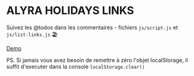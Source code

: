 # ALYRA HOLIDAYS LINKS

Suivez les @todos dans les commentaires - fichiers `js/script.js` et `js/list-links.js` 🏖

[Demo](https://alyra-holidays-links.netlify.app)

PS. Si jamais vous avez besoin de remettre à zéro l'objet localStorage, il suffit d'executer dans la console `localStorage.clear()`

